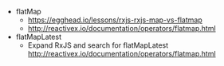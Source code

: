 - flatMap
  - https://egghead.io/lessons/rxjs-rxjs-map-vs-flatmap
  - http://reactivex.io/documentation/operators/flatmap.html
- flatMapLatest
  - Expand RxJS and search for flatMapLatest http://reactivex.io/documentation/operators/flatmap.html
